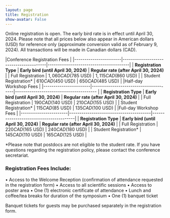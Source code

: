 ```yaml
---
layout: page
title: Registration
show-avatar: False
---
```


Online registration is open. The early bird rate is in effect until April 30, 2024.
Please note that all prices below also appear in American dollars (USD) for reference only (approximate conversion valid as of February 9, 2024). All transactions will be made in Canadian dollars (CAD).
 

|Conference Registration Fees                                                                             |
|-----------------------|----------------------------------------|----------------------------------------|
| **Registration Type** | **Early bird (until April 30, 2024)** | **Regular rate (after April 30, 2024)** |
| Full Registration     | $1,060 CAD ($785 USD)                 | $1,115 CAD ($860 USD)                   |
| Student Registration* | $610 CAD ($450 USD)                   | $650 CAD ($485 USD)                     |
|Half-day Workshop Fees                                                                                   |
|-----------------------|---------------------------------------|---------------------------------------- |
| **Registration Type** | **Early bird (until April 30, 2024)** | **Regular rate (after April 30, 2024)** |
| Full Registration     | $190 CAD ($140 USD)                   | $210 CAD ($155 USD)                     |
| Student Registration* | $115 CAD ($85 USD)                    | $135 CAD ($100 USD)                     |
|Full-day Workshop Fees                                                                                   |
|-----------------------|----------------------------------------|----------------------------------------|
| **Registration Type** | **Early bird (until April 30, 2024)** | **Regular rate (after April 30, 2024)** |
| Full Registration     | $220 CAD ($165 USD)                   | $240 CAD ($180 USD)                     |
| Student Registration* | $145 CAD ($110 USD)                   | $165 CAD ($125 USD)                     |

*Please note that postdocs are not eligible to the student rate. If you have questions regarding the registration policy, please contact the conference secretariat.


### Registration Fees Include:
•	Access to the Welcome Reception (confirmation of attendance requested in the registration form)
•	Access to all scientific sessions
•	Access to poster area
•	One (1) electronic certificate of attendance
•	Lunch and coffee/tea breaks for duration of the symposium
•	One (1) banquet ticket

Banquet tickets for guests may be purchased separately in the registration form.


